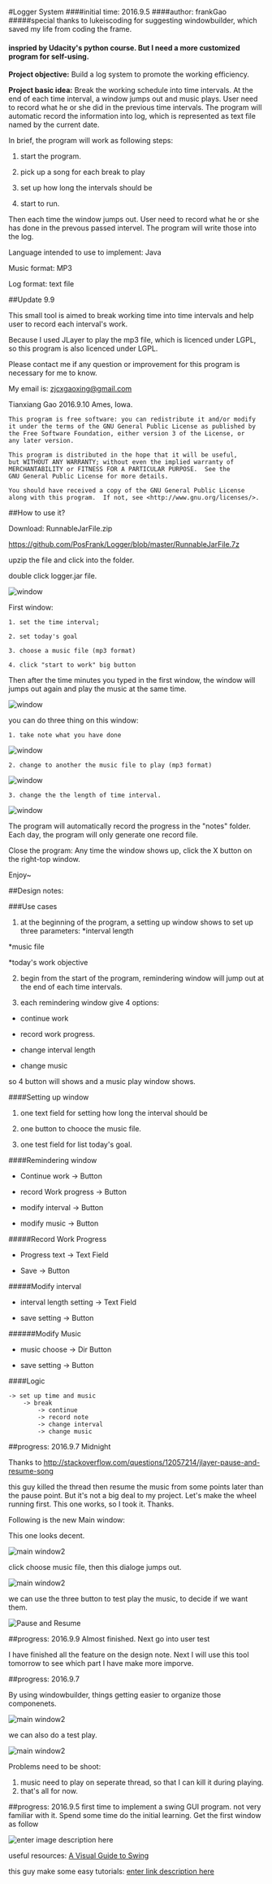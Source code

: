
#Logger System
####initial time: 2016.9.5
####author: frankGao
#####special thanks to lukeiscoding for suggesting windowbuilder, which saved my life from coding the frame.
#### inspried by Udacity's python course. But I need a more customized program for self-using.
**Project objective:** Build a log system to promote the working efficiency.

**Project basic idea:** Break the working schedule into time intervals. At the end of each time interval, a window jumps out and music plays. User need to record what he or she did in the previous time intervals. The program will automatic record the information into log, which is represented as text file named by the current date.

In brief, the program will work as following steps:

1. start the program.

1. pick up a song for each break to play

1. set up how long the intervals should be

1. start to run.

Then each time the window jumps out. User need to record what he or she has done in the prevous passed intervel. The program will write those into the log.

Language intended to use to implement: Java

Music format: MP3

Log format: text file

##Update 9.9

This small tool is aimed to break working time into time intervals and help user to record each interval's work.

Because I used JLayer to play the mp3 file, which is licenced under LGPL, so this program is also licenced under LGPL.

Please contact me if any question or improvement for this program is necessary for me to know.

My email is: zjcxgaoxing@gmail.com

Tianxiang Gao
2016.9.10
Ames, Iowa.


    This program is free software: you can redistribute it and/or modify
    it under the terms of the GNU General Public License as published by
    the Free Software Foundation, either version 3 of the License, or
    any later version.

    This program is distributed in the hope that it will be useful,
    but WITHOUT ANY WARRANTY; without even the implied warranty of
    MERCHANTABILITY or FITNESS FOR A PARTICULAR PURPOSE.  See the
    GNU General Public License for more details.

    You should have received a copy of the GNU General Public License
    along with this program.  If not, see <http://www.gnu.org/licenses/>.
		
##How to use it?

Download: RunnableJarFile.zip

https://github.com/PosFrank/Logger/blob/master/RunnableJarFile.7z

upzip the file and click into the folder.

double click logger.jar file.

![window](ProgressPics/9.9/20160910014513.png)

First window: 

	1. set the time interval;
	
	2. set today's goal
	
	3. choose a music file (mp3 format)
	
	4. click "start to work" big button

Then after the time minutes you typed in the first window, the window will jumps out again and play the music at the same time.

![window](ProgressPics/9.9/20160910013841.png)

you can do three thing on this window:

	1. take note what you have done
	
![window](ProgressPics/9.9/20160910013853.png)
	
	2. change to another the music file to play (mp3 format)
	
![window](ProgressPics/9.9/20160910013907.png)
	
	3. change the the length of time interval.

![window](ProgressPics/9.9/20160910013942.png)
		
The program will automatically record the progress in the "notes" folder. Each day, the program will only generate one record file.

Close the program: Any time the window shows up, click the X button on the right-top window.

Enjoy~

##Design notes:

###Use cases

1. at the beginning of the program, a setting up window shows to set up three parameters:
*interval length

*music file

*today's work objective

2. begin from the start of the program, remindering window will jump out at the end of each time intervals.

3. each remindering window give 4 options:

* continue work

* record work progress.

* change interval length

* change music

so 4 button will shows and a music play window shows.

####Setting up window

1. one text field for setting how long the interval should be

2. one button to chooce the music file.

3. one test field for list today's goal.

####Remindering window

* Continue work  					->	Button

* record Work progress 		->	Button

* modify interval					->	Button

* modify music						->	Button

#####Record Work Progress

* Progress text						->	Text Field

* Save											->	Button

#####Modify interval

* interval length setting	->	Text Field

* save setting							->	Button

######Modify Music

* music choose							->	Dir Button

* save setting							->	Button

####Logic
```
-> set up time and music
	-> break
		-> continue
		-> record note
		-> change interval
		-> change music
```
##progress: 2016.9.7 Midnight

Thanks to http://stackoverflow.com/questions/12057214/jlayer-pause-and-resume-song

this guy killed the thread then resume the music from some points later than the pause point. But it's not a big deal to my project. Let's make the wheel running first. This one works, so I took it. Thanks.

Following is the new Main window:

This one looks decent.

![main window2](ProgressPics/9.7/Main.png)

click choose music file, then this dialoge jumps out.

![main window2](ProgressPics/9.7/20160908001052.png)

we can use the three button to test play the music, to decide if we want them.

![Pause and Resume](ProgressPics/9.7/20160908001127.png)

##progress: 2016.9.9 Almost finished. Next go into user test

I have finished all the feature on the design note. Next I will use this tool tomorrow to see which part I have make more imporve.

##progress: 2016.9.7

By using windowbuilder, things getting easier to organize those componenets.

![main window2](ProgressPics/9.7/20160907182700.png)


we can also do a test play.

![main window2](ProgressPics/9.7/20160907182802.png)

Problems need to be shoot:
1. music need to play on seperate thread, so that I can kill it during playing.
2. that's all for now.

##progress: 2016.9.5
first time to implement a swing GUI program. not very familiar with it. Spend some time do the initial learning. Get the first window as follow

![enter image description here](ProgressPics/9.5/2016.9.5.png)

useful resources:
[A Visual Guide to Swing](http://web.mit.edu/6.005/www/sp14/psets/ps4/java-6-tutorial/components.html)

this guy make some easy tutorials:
[enter link description here](https://www.youtube.com/user/Creativitytuts/playlists)
